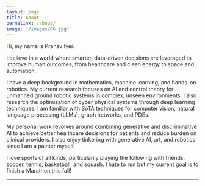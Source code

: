 ```yaml
---
layout: page
title: About
permalink: /about/
image: '/images/06.jpg'
---
```


Hi, my name is Pranav Iyer.

I believe in a world where smarter, data-driven decisions are leveraged to improve human outcomes, from healthcare and clean energy to space and automation. 

I have a deep background in mathematics, machine learning, and hands-on robotics. My current research focuses on AI and control theory for unmanned ground robotic systems in complex, unseen environments. I also research the optimization of cyber physical systems through deep learning techniques. I am familiar with SoTA techniques for computer vision, natural language processing (LLMs), graph networks, and PDEs.

My personal work revolves around combining generative and discriminative AI to achieve better healthcare decisions for patients and reduce burden on clinical providers. I also enjoy tinkering with generative AI, art, and robotics since I am a painter myself.

I love sports of all kinds, particularily playing the following with friends: soccer, tennis, basketball, and squash. I hate to run but my current goal is to finish a Marathon this fall!

<hr>